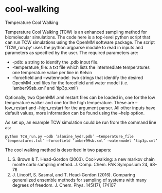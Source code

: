 # cool-walking
Temperature Cool Walking

Temperature Cool Walking (TCW) is an enhanced sampling method for biomolecular simulations. The code here is a top-level python script that can run TCW simulations using the OpenMM software package. The script ‘TCW_run.py’ uses the python argparse module to read in inputs and parameters as specified by the user. The required parameters are:
 - -pdb: a string to identify the .pdb input file.
 - -temperature_file: a txt file which lists the intermediate temperatures one temperature value per line in Kelvin
 - -forcefield and –watermodel: two strings that identify the desired OpenMM .xml files for the forcefield and water model (i.e. ‘amber99sb.xml’ and ‘tip3p.xml’)
 
Optionally, two OpenMM .xml restart files can be loaded in, one for the low temperature walker and one for the high temperature. These are –low_restart and –high_restart for the argument parser. All other inputs have default values, more information can be found using the –help option.

As set up, an example TCW simulation could be run from the command line as:

	python TCW_run.py –pdb ‘alanine_hydr.pdb’ –temperature_file ‘temperatures.txt’ –forcefield ‘amber99sb.xml’ –watermodel ‘tip3p.xml’

The cool walking method is described in two papers:

1.	S. Brown & T. Head-Gordon (2003). Cool-walking: a new markov chain monte carlo sampling method. J. Comp. Chem. PAK Symposium 24, 68-76
2.	J. Lincoff, S. Sasmal, and T. Head-Gordon (2016). Comparing generalized ensemble methods for sampling of systems with many degrees of freedom. J. Chem. Phys. 145(17), 174107
